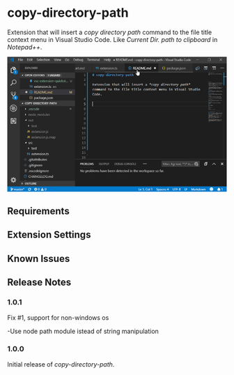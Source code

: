 # copy-directory-path 

Extension that will insert a *copy directory path* command to the file title context menu in Visual Studio Code. 
Like *Current Dir. path to clipboard* in _Notepad++_.

![Plugin usage](img/usage.gif)


## Requirements


## Extension Settings


## Known Issues

## Release Notes

### 1.0.1
Fix #1, support for non-windows os 

-Use node path module istead of string manipulation

### 1.0.0

Initial release of *copy-directory-path*.

